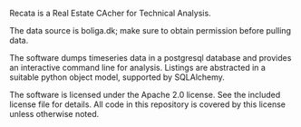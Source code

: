 Recata is a Real Estate CAcher for Technical Analysis.

The data source is boliga.dk; make sure to obtain permission before pulling data.

The software dumps timeseries data in a postgresql database and provides an interactive command line for analysis. Listings are abstracted in a suitable python object model, supported by SQLAlchemy.

The software is licensed under the Apache 2.0 license. See the included license file for details. All code in this repository is covered by this license unless otherwise noted.